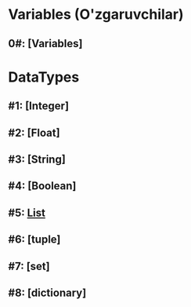 # Variables (O'zgaruvchilar)

## **0#:** [Variables]

# DataTypes

## **#1:** [Integer]

## **#2:** [Float]

## **#3:** [String]

## **#4:** [Boolean]

## **#5:** [List](./TUTORIALS/SECTIONS/data_types/list.html)

## **#6:** [tuple]

## **#7:** [set]

## **#8:** [dictionary]

<!-- ## **#2:** [Boolean](./tutorial_2.html)

## **#3:** [Shart ifodalari](./tutorial_3.html)

 ## Kitoblar tarjimasi

1. [Python Crash Course](https://martianvenusian.github.io/python-crash-course/)

2. Python Cookbook -->
